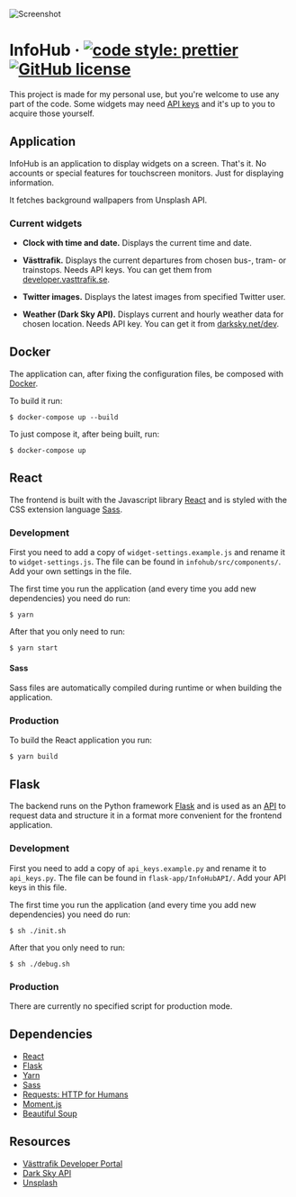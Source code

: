 ![Screenshot](screenshot.png)

# InfoHub &middot; [![code style: prettier](https://img.shields.io/badge/code_style-prettier-ff69b4.svg?style=flat-square)](https://github.com/prettier/prettier) [![GitHub license](https://img.shields.io/badge/license-MIT-blue.svg)](https://github.com/Levis92/InfoHub/blob/master/LICENCE)

This project is made for my personal use, but you're welcome to use any part of the code. Some widgets may need [API keys](https://en.wikipedia.org/wiki/Application_programming_interface_key) and it's up to you to acquire those yourself.

## Application

InfoHub is an application to display widgets on a screen. That's it. No accounts or special features for touchscreen monitors. Just for displaying information.

It fetches background wallpapers from Unsplash API.

### Current widgets

- **Clock with time and date.** Displays the current time and date.

- **Västtrafik.** Displays the current departures from chosen bus-, tram- or trainstops. Needs API keys. You can get them from [developer.vasttrafik.se](https://developer.vasttrafik.se/portal/#/).

- **Twitter images.** Displays the latest images from specified Twitter user.

- **Weather (Dark Sky API).** Displays current and hourly weather data for chosen location. Needs API key. You can get it from [darksky.net/dev](https://darksky.net/dev/).

## Docker

The application can, after fixing the configuration files, be composed with [Docker](https://www.docker.com).

To build it run:

```shell
$ docker-compose up --build
```

To just compose it, after being built, run:

```shell
$ docker-compose up
```

## React

The frontend is built with the Javascript library [React](https://facebook.github.io/react/) and is styled with the CSS extension language [Sass](http://sass-lang.com).

### Development

First you need to add a copy of `widget-settings.example.js` and rename it to `widget-settings.js`. The file can be found in `infohub/src/components/`. Add your own settings in the file.

The first time you run the application (and every time you add new dependencies) you need do run:

```shell
$ yarn
```

After that you only need to run:

```shell
$ yarn start
```

#### Sass

Sass files are automatically compiled during runtime or when building the application.

### Production

To build the React application you run:

```shell
$ yarn build
```

## Flask

The backend runs on the Python framework [Flask](http://flask.pocoo.org) and is used as an [API](https://en.wikipedia.org/wiki/Application_programming_interface) to request data and structure it in a format more convenient for the frontend application.

### Development

First you need to add a copy of `api_keys.example.py` and rename it to `api_keys.py`. The file can be found in `flask-app/InfoHubAPI/`. Add your API keys in this file.

The first time you run the application (and every time you add new dependencies) you need do run:

```shell
$ sh ./init.sh
```

After that you only need to run:

```shell
$ sh ./debug.sh
```

### Production

There are currently no specified script for production mode.

## Dependencies

- [React](https://facebook.github.io/react/)
- [Flask](http://flask.pocoo.org)
- [Yarn](https://yarnpkg.com/)
- [Sass](http://sass-lang.com)
- [Requests: HTTP for Humans](http://docs.python-requests.org/en/master/)
- [Moment.js](http://momentjs.com)
- [Beautiful Soup](https://www.crummy.com/software/BeautifulSoup/)

## Resources

- [Västtrafik Developer Portal](https://developer.vasttrafik.se/portal/#/)
- [Dark Sky API](https://darksky.net/dev/)
- [Unsplash](https://unsplash.com/developers)
